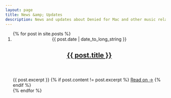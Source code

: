 ```yaml
---
layout: page
title: News &amp; Updates
description: News and updates about Denied for Mac and other music related articles.
---
```


<ol class="posts">
  {% for post in site.posts %}
    <li>
      <article>
        <header>
          <span class="date">{{ post.date | date_to_long_string }}</span>
          <h2><a href="{{ post.url }}">{{ post.title }}</a></h2>
        </header>
        <div class="excerpt">
          {{ post.excerpt }}
          {% if post.content != post.excerpt %}
            <a class="btn" href="{{ post.url }}">Read on &rarr;</a>
          {% endif %}
        </div>
      </article>
    </li>
  {% endfor %}
</ol>